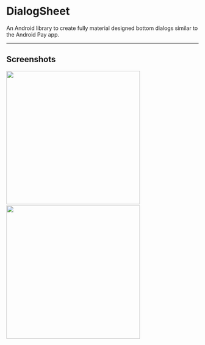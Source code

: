 # DialogSheet
An Android library to create fully material designed bottom dialogs similar to the Android Pay app.

---

## Screenshots
<img src="https://raw.githubusercontent.com/marcoscgdev/DialogSheet/master/screenshots/1.png" width="350">&nbsp;&nbsp;&nbsp;&nbsp;<img src="https://raw.githubusercontent.com/marcoscgdev/DialogSheet/master/screenshots/2.png" width="350">
